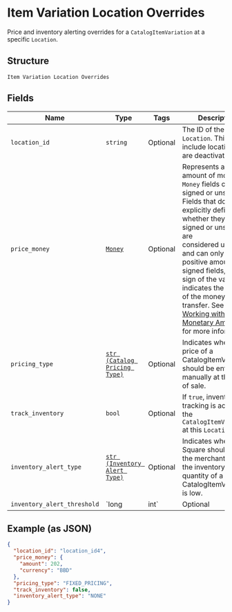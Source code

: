 
# Item Variation Location Overrides

Price and inventory alerting overrides for a `CatalogItemVariation` at a specific `Location`.

## Structure

`Item Variation Location Overrides`

## Fields

| Name | Type | Tags | Description |
|  --- | --- | --- | --- |
| `location_id` | `string` | Optional | The ID of the `Location`. This can include locations that are deactivated. |
| `price_money` | [`Money`](/doc/models/money.md) | Optional | Represents an amount of money. `Money` fields can be signed or unsigned.<br>Fields that do not explicitly define whether they are signed or unsigned are<br>considered unsigned and can only hold positive amounts. For signed fields, the<br>sign of the value indicates the purpose of the money transfer. See<br>[Working with Monetary Amounts](https://developer.squareup.com/docs/build-basics/working-with-monetary-amounts)<br>for more information. |
| `pricing_type` | [`str (Catalog Pricing Type)`](/doc/models/catalog-pricing-type.md) | Optional | Indicates whether the price of a CatalogItemVariation should be entered manually at the time of sale. |
| `track_inventory` | `bool` | Optional | If `true`, inventory tracking is active for the `CatalogItemVariation` at this `Location`. |
| `inventory_alert_type` | [`str (Inventory Alert Type)`](/doc/models/inventory-alert-type.md) | Optional | Indicates whether Square should alert the merchant when the inventory quantity of a CatalogItemVariation is low. |
| `inventory_alert_threshold` | `long|int` | Optional | If the inventory quantity for the variation is less than or equal to this value and `inventory_alert_type`<br>is `LOW_QUANTITY`, the variation displays an alert in the merchant dashboard.<br><br>This value is always an integer. |

## Example (as JSON)

```json
{
  "location_id": "location_id4",
  "price_money": {
    "amount": 202,
    "currency": "BBD"
  },
  "pricing_type": "FIXED_PRICING",
  "track_inventory": false,
  "inventory_alert_type": "NONE"
}
```

